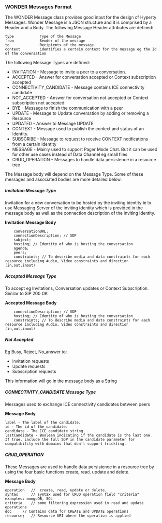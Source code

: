 ### WONDER Messages Format

The WONDER Message class provides good input for the design of Hyperty Messages. Wonder Message is a JSON structure and it is comprised by a Header and a Body. The following Message Header attributes are defined:

```
type            Type of the Message 
from            Sender of the message
to              Recipients of the message
context         identifies a certain context for the message eg the Id of the conversation
```
The following Message Types are defined:

* INVITATION - Message to invite a peer to a conversation.
* ACCEPTED - Answer for conversation accepted or Context subscription accepted
* CONNECTIVITY_CANDIDATE - Message contains ICE connectivity candidate
* NOT_ACCEPTED - Answer for conversation not accepted or Context subscription not accepted
* BYE - Message to finish the communication with a peer
* UPDATE - Message to Update conversation by adding or removing a Resource
* UPDATED - Answer to Message UPDATE
* CONTEXT - Message used to publish the context and status of an Identity.
* SUBSCRIBE - Message to request to receive CONTEXT notifications from a certain Identity
* MESSAGE - Mainly used to support Pager Mode Chat. But it can be used for other use cases instead of Data Channel eg small files.
* CRUD_OPERATION - Messages to handle data persistence in a resource tree

The Message body will depend on the Message Type. Some of these messages and associated bodies are more detailed below.

##### Invitation Message Type

Invitation for a new conversation to be hosted by the inviting identity ie to use Messaging Server of the inviting identity which is provided in the message body as well as the connection description of the inviting identity.

**Invitation Message Body**

```
    conversationURL;
    connectionDescription; // SDP
    subject;
    hosting; // Identity of who is hosting the conversation
    agenda;
    peers;
    constraints; // To describe media and data constraints for each resource including Audio, Video constraints and direction (in,out,inout) 
```
##### Accepted Message Type

To accept eg Invitations, Conversation updates or Context Subscription.
Similar to SIP 200 OK

**Accepted Message Body**

```
    connectionDescription; // SDP
    hosting; // Identity of who is hosting the conversation
    constraints; // To describe media and data constraints for each resource including Audio, Video constraints and direction (in,out,inout) 
```

##### Not Accepted

Eg Busy, Reject, No_answer to:
 - Invitation requests
 - Update requests
 - Subscription requests

This information will go in the message body as a String

##### CONNECTIVITY_CANDIDATE Message Type

Messages used to exchange ICE connectivity candidates between peers

**Message Body**

```
label - The label of the candidate.
id - The id of the candidate.
candidate - The ICE candidate string.
lastCandidate - Boolean indicating if the candidate is the last one. If true, include the full SDP in the candidate parameter for compatibility with domains that don't support trickling.
```


##### CRUD_OPERATION

These Messages are used to handle data persistence in a resource tree by using the four basic functions create, read, update and delete.

**Message Body**

```
operation	//  create, read, update or delete.
syntax 		// syntax used for CRUD operation field "criteria" examples: mongoDB, SQL
criteria 	// some filtering expression used in read and update operations
doc		// Contains data for CREATE and UPDATE operations
resource; 	// Resource URI where the operation is applied
```
